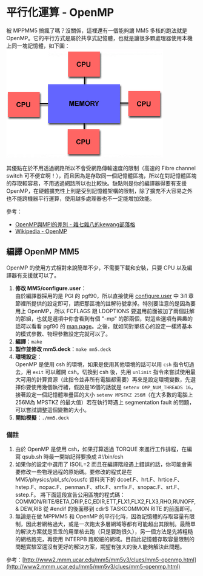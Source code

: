 # 平行化運算 - OpenMP

被 MPPMM5 搞瘋了嗎？沒關係，這裡還有一個能夠讓 MM5 多核的跑法就是 OpenMP。它的平行方式是屬於共享式記憶體，也就是讓很多顆處理器使用本機上同一塊記憶體，如下圖：
![OpenMP](images/openmp.gif)

其優點在於不用透過網路所以不會受網路傳輸速度的限制（高速的 Fibre channel switch 可不便宜啊！），而且因為是存取同一個記憶體區塊，所以在對記憶體區塊的存取較容易，不用透過網路所以也比較快。缺點則是你的編譯器得要有支援 OpenMP，在硬體擴充性上則是受到記憶體架構的限制，除了擴充不大容易之外也不能跨機器平行運算，使用越多處理器也不一定能增加效能。

參考：
* [OpenMP與MPI的差別 - 雜七雜八的kewang部落格](http://kewang.pixnet.net/blog/post/2959194)
* [Wikipedia - OpenMP](https://en.wikipedia.org/wiki/OpenMP)

## 編譯 OpenMP MM5

OpenMP 的使用方式相對來說簡單不少，不需要下載和安裝，只要 CPU 以及編譯器有支援就可以了。

1. **修改 MM5/configure.user**：  
   由於編譯器採用的是 PGI 的 pgf90，所以直接使用 [configure.user](http://www2.mmm.ucar.edu/mm5/On-Line-Tutorial/mm5/mm5.configure.user.html) 中 3i1 章節裡所提供的設定即可，請把那區塊的註解符號拿掉。特別要注意的是因為要用上 OpenMP，所以 FCFLAGS 跟 LDOPTIONS 要選用前面被加了兩個註解的那組，也就是選項中你會看到有個 "-mp" 的那兩個，對這些選項有興趣的話可以看看 pgf90 的 [man page](http://www.unix-info.org/Cluster_users/Compilers%20HOWTO/pgf90.html)。之後，就如同對單核心的設定一樣將基本的模式參數、物理參數設定完就可以了。
2. **編譯**：`make`
3. **製作並修改 mm5.deck**：`make mm5.deck`
4. **環境設定**：  
   OpenMP 是使用 csh 的環境，如果是使用其他環境的話可以用 `csh` 指令切過去，用 `exit` 可以離開 csh。切換到 csh 後，先用 `unlimit` 指令來嘗試使用最大可用的計算資源（此指令並非所有電腦都需要）再來是設定環境變數，先選擇你要使用幾個執行緒，假設是16個的話就是 `setenv OMP_NUM_THREADS 16`，接著設定一個記憶體堆疊區的大小 `setenv MPSTKZ 256M`（在大多數的電腦上256M為 MPSTKZ 的最大值）若在執行時遇上 segmentation fault 的問題，可以嘗試調整這個變數的大小。
5. **開始模擬**：`./mm5.deck`

### 備註
1. 由於 OpenMP 是使用 csh，如果打算透過 TORQUE 來進行工作排程，在編寫 qsub.sh 時最一開始記得要換成 #!/bin/csh
2. 如果你的設定中選用了 ISOIL=2 而且在編譯階段遇上錯誤的話，你可能會需要修改一些物理過程的原始碼。要修改的程式是在 MM5/physics/pbl_sfc/osusfc 資料夾下的 dcoef.F、hrt.F、hrtice.F、hstep.F、nopac.F、penman.F、sflx.F、smflx.F、snopac.F、srt.F、sstep.F。
   將下面這段宣告公用區塊的程式碼：
       COMMON/RITE/BETA,DRIP,EC,EDIR,ETT,FLX1,FLX2,FLX3,RHO,RUNOFF,
       &             DEW,RIB
   從 #endif 的後面移到 cdir$ TASKCOMMON RITE 的前面即可。
3. 無論是在做 MPPMM5 和 OpenMP 的平行化時，因為記憶體的存取容量有限制，因此若網格過大，或是一次跑太多層網域等都有可能超出其限制。最簡單的解決方案就是乖乖的用單核去跑（只是要跑很久），另一個方法是先將粗糙的網格跑完，再使用 INTERPB 跑較細的網域。目前此記憶體存取容量限制的問題實驗室還沒有更好的解決方案，期望有強大的後人能夠解決此問題。

參考：[http://www2.mmm.ucar.edu/mm5/mm5v3/clues/mm5-openmp.html](http://www2.mmm.ucar.edu/mm5/mm5v3/clues/mm5-openmp.html)
